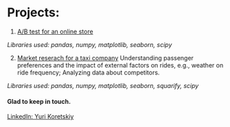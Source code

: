 # Projects:
1. [A/B test for an online store](https://github.com/yurikoretskiy/ab_test_online_shop)

*Libraries used: pandas, numpy, matplotlib, seaborn, scipy* 


2. [Market reserach for a taxi company](https://github.com/yurikoretskiy/taxi_market_research)
Understanding passenger preferences and the impact of external factors on rides, e.g., weather on ride frequency; 
Analyzing data about competitors.  

*Libraries used: pandas, numpy, matplotlib, seaborn, squarify, scipy* 


#### Glad to keep in touch.
[LinkedIn: Yuri Koretskiy](https://www.linkedin.com/in/yurikoretskiy/)
